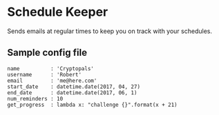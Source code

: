 Schedule Keeper
===============

Sends emails at regular times to keep you on track with your schedules.

Sample config file
------------------

```
name          : 'Cryptopals'
username      : 'Robert'
email         : 'me@here.com'
start_date    : datetime.date(2017, 04, 27)
end_date      : datetime.date(2017, 06, 1)
num_reminders : 10
get_progress  : lambda x: "challenge {}".format(x + 21)
```
